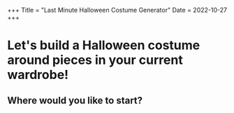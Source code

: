 +++
Title = "Last Minute Halloween Costume Generator"
Date = 2022-10-27
+++

# Let's build a Halloween costume around pieces in your current wardrobe! 

## Where would you like to start? 